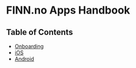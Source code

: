 # FINN.no Apps Handbook

## Table of Contents

* [Onboarding](/ONBOARDING.md)
* [iOS](https://github.com/finn-no/ios-handbook)
* [Android](/)
